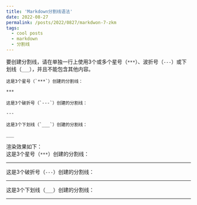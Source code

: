 ```yaml
---
title: 'Markdown分割线语法'
date: 2022-08-27
permalink: /posts/2022/0827/markdwon-7-zkm
tags:
  - cool posts
  - markdown
  - 分割线
---
```

要创建分割线，请在单独一行上使用3个或多个星号（`***`）、波折号（`---`）或下划线（`___`），并且不能包含其他内容。  
```
这是3个星号（`***`）创建的分割线：  

***

这是3个破折号（`---`）创建的分割线：  

---

这是3个下划线（`___`）创建的分割线：  

___
```  
渲染效果如下：  
这是3个星号（`***`）创建的分割线：  

***

这是3个破折号（`---`）创建的分割线：  

---

这是3个下划线（`___`）创建的分割线：  

___

